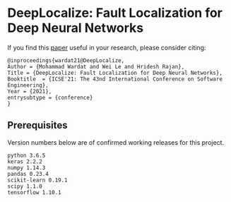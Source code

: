 # DeepLocalize: Fault Localization for Deep Neural Networks



If you find this [paper](https://conf.researchr.org/details/icse-2021/icse-2021-papers/1/DeepLocalize-Fault-Localization-for-Deep-Neural-Networks) useful in your research, please consider citing:

    @inproceedings{wardat21@DeepLocalize,
	Author = {Mohammad Wardat and Wei Le and Hridesh Rajan},
	Title = {DeepLocalize: Fault Localization for Deep Neural Networks},
	Booktitle  = {ICSE'21: The 43nd International Conference on Software Engineering},
	Year = {2021},
	entrysubtype = {conference}
    }


## Prerequisites

Version numbers below are of confirmed working releases for this project.

    python 3.6.5
    keras 2.2.2   
    numpy 1.14.3
    pandas 0.23.4
    scikit-learn 0.19.1
    scipy 1.1.0
    tensorflow 1.10.1
